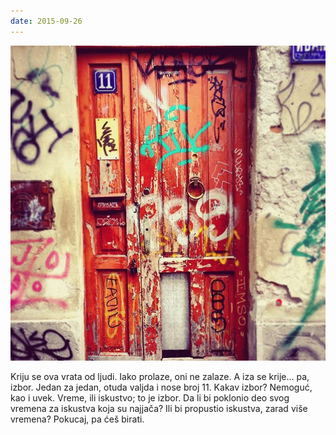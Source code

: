 ```yaml
---
date: 2015-09-26
---
```


![](vrata-11.jpg)

Kriju se ova vrata od ljudi. Iako prolaze, oni ne zalaze.
A iza se krije... pa, izbor. Jedan za jedan, otuda valjda i nose broj 11. Kakav izbor? Nemoguć, kao i uvek. Vreme, ili iskustvo; to je izbor. Da li bi poklonio deo svog vremena za iskustva koja su najjača? Ili bi propustio iskustva, zarad više vremena? Pokucaj, pa ćeš birati.
